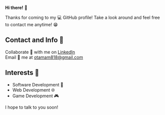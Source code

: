 __Hi there!__ 👋

Thanks for coming to my 💻 GitHub profile! Take a look around and feel free to contact me anytime! 😁

## Contact and Info 📱  
Collaborate 🤝 with me on [LinkedIn](https://www.linkedin.com/in/tahmin-ahmed-5998a0200/)  
Email 📧 me at otamam818@gmail.com

## Interests 🎸  
- Software Development 🐧
- Web Development 🌐
- Game Development 🎮

I hope to talk to you soon!

<!---
otamam818/otamam818 is a ✨ special ✨ repository because its `README.md` (this file) appears on your GitHub profile.
You can click the Preview link to take a look at your changes.
--->
